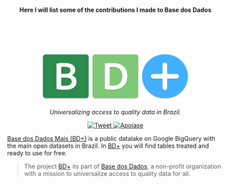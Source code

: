 <!-- Header -->

<p align="center">
    <strong>Here I will list some of the contributions I made to Base dos Dados</strong>
</p>
<br/>
<br/>
<br/>
<p align="center">
  <a href="https://basedosdados.org">
    <img src="https://github.com/basedosdados/mais/raw/master/docs/images/bdmais_logo.png" width="340" alt="Base dos Dados Mais">
  </a>
</p>


<p align="center">
    <em>Universalizing access to quality data in Brazil.</em>
</p>

<p align="center">
  <a href="https://twitter.com/basedosdados" target="_blank">
    <img src="https://img.shields.io/twitter/follow/basedosdados?style=social" alt="Tweet">
  </a>
  <a href="https://apoia.se/basedosdados" target="_blank">
    <img src="https://img.shields.io/badge/apoie!%E2%9D%A4%EF%B8%8F-ff69b4" alt="Apoiase">
  </a>
</p>

[Base dos Dados Mais (BD+)](https://github.com/basedosdados/mais) is a public datalake on Google BigQuery with
the main open datasets in Brazil. In [BD+](https://github.com/basedosdados/mais) you will find tables treated and ready to use for
free.

> The project [BD+](https://github.com/basedosdados/mais) its part of [Base dos Dados](http://basedosdados.org), a non-profit organization with a mission to universalize access to quality data for all.

